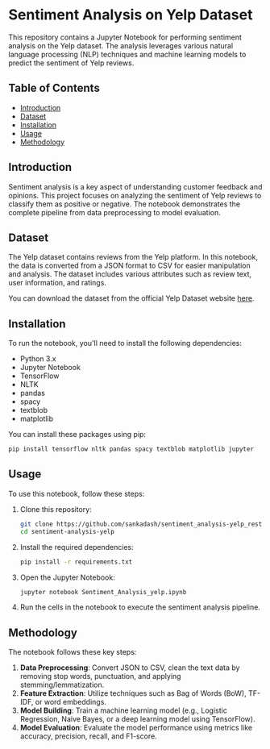 
# Sentiment Analysis on Yelp Dataset

This repository contains a Jupyter Notebook for performing sentiment analysis on the Yelp dataset. The analysis leverages various natural language processing (NLP) techniques and machine learning models to predict the sentiment of Yelp reviews.

## Table of Contents

- [Introduction](#introduction)
- [Dataset](#dataset)
- [Installation](#installation)
- [Usage](#usage)
- [Methodology](#methodology)

## Introduction

Sentiment analysis is a key aspect of understanding customer feedback and opinions. This project focuses on analyzing the sentiment of Yelp reviews to classify them as positive or negative. The notebook demonstrates the complete pipeline from data preprocessing to model evaluation.

## Dataset

The Yelp dataset contains reviews from the Yelp platform. In this notebook, the data is converted from a JSON format to CSV for easier manipulation and analysis. The dataset includes various attributes such as review text, user information, and ratings.

You can download the dataset from the official Yelp Dataset website [here](https://www.yelp.com/dataset/download).

## Installation

To run the notebook, you'll need to install the following dependencies:

- Python 3.x
- Jupyter Notebook
- TensorFlow
- NLTK
- pandas
- spacy
- textblob
- matplotlib

You can install these packages using pip:

```bash
pip install tensorflow nltk pandas spacy textblob matplotlib jupyter
```

## Usage

To use this notebook, follow these steps:

1. Clone this repository:

    ```bash
    git clone https://github.com/sankadash/sentiment_analysis-yelp_restaurant_review-.git
    cd sentiment-analysis-yelp
    ```

2. Install the required dependencies:

    ```bash
    pip install -r requirements.txt
    ```

3. Open the Jupyter Notebook:

    ```bash
    jupyter notebook Sentiment_Analysis_yelp.ipynb
    ```

4. Run the cells in the notebook to execute the sentiment analysis pipeline.

## Methodology

The notebook follows these key steps:

1. **Data Preprocessing**: Convert JSON to CSV, clean the text data by removing stop words, punctuation, and applying stemming/lemmatization.
2. **Feature Extraction**: Utilize techniques such as Bag of Words (BoW), TF-IDF, or word embeddings.
3. **Model Building**: Train a machine learning model (e.g., Logistic Regression, Naive Bayes, or a deep learning model using TensorFlow).
4. **Model Evaluation**: Evaluate the model performance using metrics like accuracy, precision, recall, and F1-score.

